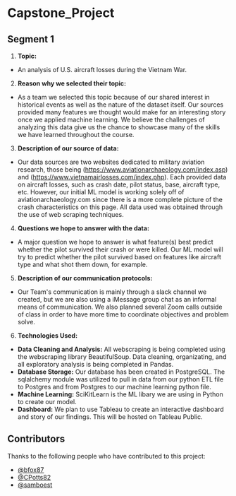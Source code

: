 # Capstone_Project

## Segment 1
1. **Topic:**
-   An analysis of U.S. aircraft losses during the Vietnam War.
2. **Reason why we selected their topic:**
-   As a team we selected this topic because of our shared interest in historical events as well as the nature of the dataset itself. Our sources provided many features we thought would make for an interesting story once we applied machine learning. We believe the challenges of analyzing this data give us the chance to showcase many of the skills we have learned throughout the course.
3. **Description of our source of data:**
-   Our data sources are two websites dedicated to military aviation research, those being (https://www.aviationarchaeology.com/index.asp) and (https://www.vietnamairlosses.com/index.php). Each provided data on aircraft losses, such as crash date, pilot status, base, aircraft type, etc. However, our initial ML model is working solely off of aviationarchaeology.com since there is a more complete picture of the crash characteristics on this page. All data used was obtained through the use of web scraping techniques. 
4. **Questions we hope to answer with the data:**
-   A major question we hope to answer is what feature(s) best predict whether the pilot survived their crash or were killed. Our ML model will try to predict whether the pilot survived based on features like aircraft type and what shot them down, for example.
5. **Description of our communication protocols:**
-   Our Team's communication is mainly through a slack channel we created, but we are also using a iMessage group chat as an informal means of communication. We also planned several Zoom calls outside of class in order to have more time to coordinate objectives and problem solve.
6. **Technologies Used:**
-  **Data Cleaning and Analysis:** All webscraping is being completed using the webscraping library BeautifulSoup. Data cleaning, organizating, and all exploratory analysis is being completed in Pandas.
-  **Database Storage:** Our database has been created in PostgreSQL. The sqlalchemy module was utilized to pull in data from our python ETL file to Postgres and from Postgres to our machine learning python file.
-  **Machine Learning:** SciKitLearn is the ML libary we are using in Python to create our model.
-  **Dashboard:** We plan to use Tableau to create an interactive dashboard and story of our findings. This will be hosted on Tableau Public.

## Contributors

Thanks to the following people who have contributed to this project:

* [@bfox87](https://github.com/bfox87) 
* [@CPotts82](https://github.com/CPotts82) 
* [@samboest](https://github.com/samboest) 
